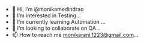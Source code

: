 - 👋 Hi, I’m @monikamedindrao
- 👀 I’m interested in Testing...
- 🌱 I’m currently learning Automation ...
- 💞️ I’m looking to collaborate on QA...
- 📫 How to reach me monikarani.1223@gmail.com...

<!---
monikamedindrao/monikamedindrao is a ✨ special ✨ repository because its `README.md` (this file) appears on your GitHub profile.
You can click the Preview link to take a look at your changes.
--->
